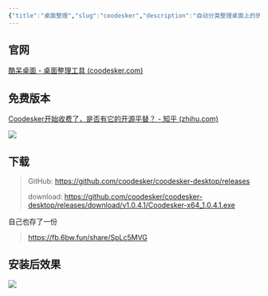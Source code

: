 ```yaml
---
{"title":"桌面整理","slug":"coodesker","description":"自动分类整理桌面上的快捷方式、目录、图片等文件","author":"six","created":"2023-09-02","updated":"2023-09-02","cover":"https://picsum.photos/720/400","tags":["win","office"],"categories":["tools","win"],"dg-publish":true,"permalink":"/tools/coodesker/","dgPassFrontmatter":true}
---
```


## 官网

[酷呆桌面 - 桌面整理工具 (coodesker.com)](https://www.coodesker.com/)

## 免费版本

[Coodesker开始收费了，是否有它的开源平替？ - 知乎 (zhihu.com)](https://www.zhihu.com/question/603186446)

![](https://s.sixmillions.cn/img/2023/09/02/141826813.png)

## 下载

> GitHub: https://github.com/coodesker/coodesker-desktop/releases
> 
> download: https://github.com/coodesker/coodesker-desktop/releases/download/v1.0.4.1/Coodesker-x64_1.0.4.1.exe

自己也存了一份

> https://fb.6bw.fun/share/SpLc5MVG

## 安装后效果

![](https://s.sixmillions.cn/img/2023/09/02/142116392.png)
